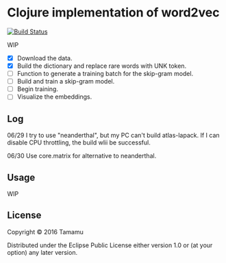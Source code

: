 # Clojure implementation of word2vec

[![Build Status](https://travis-ci.org/tamamu/word2vec-clojure.svg?branch=master)](https://travis-ci.org/tamamu/word2vec-clojure)

WIP

- [x] Download the data.
- [x] Build the dictionary and replace rare words with UNK token.
- [ ] Function to generate a training batch for the skip-gram model.
- [ ] Build and train a skip-gram model.
- [ ] Begin training.
- [ ] Visualize the embeddings.

## Log

06/29
I try to use "neanderthal", but my PC can't build atlas-lapack.
If I can disable CPU throttling, the build wlii be successful.

06/30
Use core.matrix for alternative to neanderthal.

## Usage

WIP

## License

Copyright © 2016 Tamamu

Distributed under the Eclipse Public License either version 1.0 or (at
your option) any later version.
